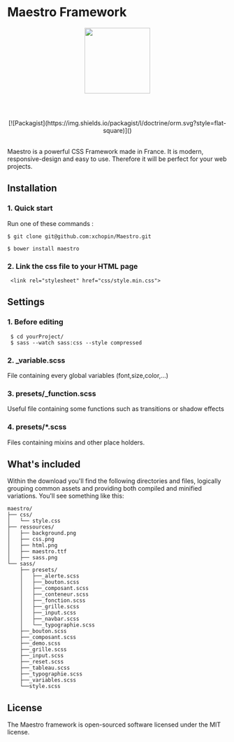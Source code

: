 # Maestro Framework
<p align="center"><img style="margin-bottom:3em;" width="150"src="http://images.all-free-download.com/images/graphicthumb/maestro_logo2_29719.jpg"> 
<br> <br>
[![Packagist](https://img.shields.io/packagist/l/doctrine/orm.svg?style=flat-square)]()</p> <br>
Maestro is a powerful CSS Framework made in France. It is modern, responsive-design and easy to use. Therefore it will be perfect for your web projects.

## Installation
### 1. Quick start
Run one of these commands :
```
$ git clone git@github.com:xchopin/Maestro.git
```
```
$ bower install maestro
```

### 2. Link the css file to your HTML page
```
 <link rel="stylesheet" href="css/style.min.css">
```

## Settings

### 1. Before editing
```
 $ cd yourProject/ 
 $ sass --watch sass:css --style compressed
```
### 2. _variable.scss
File containing every global variables (font,size,color,...)

### 3. presets/_function.scss
Useful file containing some functions such as transitions or shadow effects

### 4. presets/*.scss
Files containing mixins and other place holders.


## What's included

Within the download you'll find the following directories and files, logically grouping common assets and providing both compiled and minified variations. You'll see something like this:

```
maestro/
├── css/
│   └── style.css
├── ressources/
│   ├── background.png
│   ├── css.png
│   ├── html.png
│   ├── maestro.ttf
│   ├── sass.png
└── sass/
    ├── presets/
    │   ├──_alerte.scss
    │   ├──_bouton.scss
    │   ├──_composant.scss
    │   ├──_conteneur.scss
    │   ├──_fonction.scss
    │   ├──_grille.scss
    │   ├──_input.scss
    │   ├──_navbar.scss
    │   └──_typographie.scss
    ├──_bouton.scss
    ├──_composant.scss
    ├──_demo.scss
    ├──_grille.scss
    ├──_input.scss
    ├──_reset.scss
    ├──_tableau.scss
    ├──_typographie.scss
    ├──_variables.scss
    └──style.scss
```
## License

The Maestro framework is open-sourced software licensed under the MIT license.
